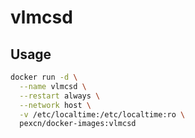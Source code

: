 # vlmcsd

## Usage

```bash
docker run -d \
  --name vlmcsd \
  --restart always \
  --network host \
  -v /etc/localtime:/etc/localtime:ro \
  pexcn/docker-images:vlmcsd
```
